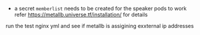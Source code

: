 * a secret `memberlist` needs to be created for the speaker pods to work
refer https://metallb.universe.tf/installation/ for details

run the test nginx yml and see if metallb is assigining exxternal ip addresses
